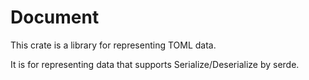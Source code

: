 # Document

This crate is a library for representing TOML data.

It is for representing data that supports Serialize/Deserialize by serde.
